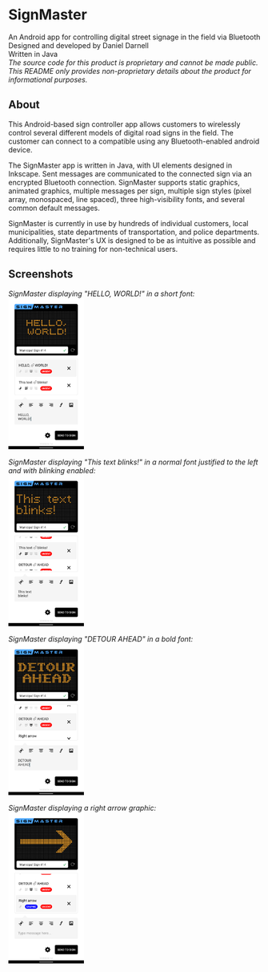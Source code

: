 # SignMaster
An Android app for controlling digital street signage in the field via Bluetooth  
Designed and developed by Daniel Darnell  
Written in Java  
*The source code for this product is proprietary and cannot be made public. This README only provides non-proprietary details about the product for informational purposes.*

## About
This Android-based sign controller app allows customers to wirelessly control several different models of digital road signs in the field. The customer can connect to a compatible using any Bluetooth-enabled android device.
  
The SignMaster app is written in Java, with UI elements designed in Inkscape. Sent messages are communicated to the connected sign via an encrypted Bluetooth connection. SignMaster supports static graphics, animated graphics, multiple messages per sign, multiple sign styles (pixel array, monospaced, line spaced), three high-visibility fonts, and several common default messages.
  
SignMaster is currently in use by hundreds of individual customers, local municipalities, state departments of transportation, and police departments. Additionally, SignMaster's UX is designed to be as intuitive as possible and requires little to no training for non-technical users.

## Screenshots
*SignMaster displaying "HELLO, WORLD!" in a short font:*   
<img src="/img/page1.png" width="30%">  
  
*SignMaster displaying "This text blinks!" in a normal font justified to the left and with blinking enabled:*  
<img src="/img/page2.png" width="30%">  
  
*SignMaster displaying "DETOUR AHEAD" in a bold font:*  
<img src="/img/page3.png" width="30%">  
  
*SignMaster displaying a right arrow graphic:*  
<img src="/img/page4.png" width="30%">
